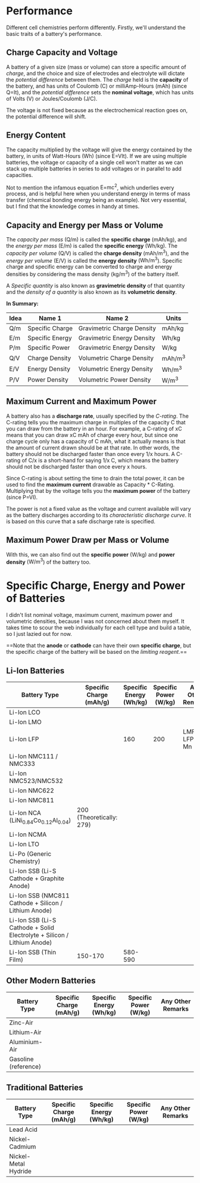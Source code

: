 # Performance
Different cell chemistries perform differently. Firstly, we'll understand the basic traits of a battery's performance. 

## Charge Capacity and Voltage
A battery of a given size (mass or volume) can store a specific amount of *charge*, and the choice and size of electrodes and electrolyte will dictate the *potential difference* between them. The *charge* held is the **capacity** of the battery, and has units of Coulomb ($\text{C}$) or milliAmp-Hours ($\text{mAh}$) (since $\text{Q=It}$), and the *potential difference* sets the **nominal voltage**, which has units of Volts ($\text{V}$) or Joules/Coulomb ($\text{J/C}$).

The voltage is not fixed because as the electrochemical reaction goes on, the potential difference will shift.
## Energy Content
The capacity multiplied by the voltage will give the energy contained by the battery, in units of Watt-Hours ($\text{Wh}$) (since $\text{E=VIt}$). If we are using multiple batteries, the voltage or capacity of a single cell won't matter as we can stack up multiple batteries in series to add voltages or in parallel to add capacities.

Not to mention the infamous equation $\text{E=mc}^\text{2}$, which underlies every process, and is helpful here when you understand energy in terms of mass transfer (chemical bonding energy being an example). Not very essential, but I find that the knowledge comes in handy at times.
## Capacity and Energy per Mass or Volume
The *capacity per mass* ($\text{Q/m}$) is called the **specific charge** ($\text{mAh/kg}$), and the *energy per mass* ($\text{E/m}$) is called the **specific energy** ($\text{Wh/kg}$). The *capacity per volume* ($\text{Q/V}$) is called the **charge density** ($\text{mAh/m}^\text{3}$), and the *energy per volume* ($\text{E/V}$) is called the **energy density** ($\text{Wh/m}^\text{3}$). Specific charge and specific energy can be converted to charge and energy densities by considering the mass density ($\text{kg/m}^\text{3}$) of the battery itself.

A *Specific quantity* is also known as **gravimetric density** of that quantity and the *density of a quantity* is also known as its **volumetric density**.

**In Summary:**

| Idea | Name 1 | Name 2 | Units |
| --- | --- | --- | --- |
| $\text{Q/m}$ | Specific Charge | Gravimetric Charge Density | $\text{mAh/kg}$ |
| $\text{E/m}$ | Specific Energy | Gravimetric Energy Density | $\text{Wh/kg}$ |
| $\text{P/m}$ | Specific Power | Gravimetric Energy Density | $\text{W/kg}$ |
| $\text{Q/V}$ | Charge Density | Volumetric Charge Density | $\text{mAh/m}^\text{3}$ |
| $\text{E/V}$ | Energy Density | Volumetric Energy Density | $\text{Wh/m}^\text{3}$ |
| $\text{P/V}$ | Power Density | Volumetric Power Density | $\text{W/m}^\text{3}$ |
## Maximum Current and Maximum Power
A battery also has a **discharge rate**, usually specified by the *C-rating*. The C-rating tells you the maximum charge in multiples of the capacity $\text{C}$ that you can draw from the battery in an hour. For example, a C-rating of $\text{xC}$ means that you can draw $\text{xC mAh}$ of charge every hour, but since one charge cycle only has a capacity of $\text{C mAh}$, what it actually means is that the amount of current drawn should be at that rate. In other words, the battery should not be discharged faster than once every $\text{1/x}$ hours. A C-rating of $\text{C/x}$ is a short-hand for saying $\text{1/x C}$, which means the battery should not be discharged faster than once every $\text{x}$ hours.

Since C-rating is about setting the time to drain the total power, it can be used to find the **maximum current** drawable as $\text{Capacity * C-Rating}$. Multiplying that by the voltage tells you the **maximum power** of the battery (since $\text{P=VI}$).

The power is not a fixed value as the voltage and current available will vary as the battery discharges according to its *characteristic discharge curve*. It is based on this curve that a safe discharge rate is specified.
## Maximum Power Draw per Mass or Volume
With this, we can also find out the **specific power** ($\text{W/kg}$) and **power density** ($\text{W/m}^\text{3}$) of the battery too.
# Specific Charge, Energy and Power of Batteries
I didn't list nominal voltage, maximum current, maximum power and volumetric densities, because I was not concerned about them myself. It takes time to scour the web individually for each cell type and build a table, so I just lazied out for now.

==Note that the **anode** or **cathode** can have their own **specific charge**, but the specific charge of the battery will be based on the *limiting reagent*.==
## Li-Ion Batteries
| Battery Type | Specific Charge ($\text{mAh/g}$) | Specific Energy ($\text{Wh/kg}$) | Specific Power ($\text{W/kg}$) | Any Other Remarks |
| ---- | ---- | ---- | ---- | ---- |
| Li-Ion LCO |  |  |  |  |
| Li-Ion LMO |  |  |  |  |
| Li-Ion LFP |  | 160 | 200 | LMFP is LFP + Mn |
| Li-Ion NMC111 / NMC333 |  |  |  |  |
| Li-Ion NMC523/NMC532 |  |  |  |  |
| Li-Ion NMC622 |  |  |  |  |
| Li-Ion NMC811 |  |  |  |  |
| Li-Ion NCA $(\text{LiNi}_\text{0.84}\text{Co}_\text{0.12}\text{Al}_\text{0.04})$ | 200 (Theoretically: 279) |  |  |  |
| Li-Ion NCMA |  |  |  |  |
| Li-Ion LTO |  |  |  |  |
| Li-Po (Generic Chemistry) |  |  |  |  |
| Li-Ion SSB (Li-S Cathode + Graphite Anode) |  |  |  |  |
| Li-Ion SSB (NMC811 Cathode + Silicon / Lithium Anode) |  |  |  |  |
| Li-Ion SSB (Li-S Cathode + Solid Electrolyte + Silicon / Lithium Anode) |  |  |  |  |
| Li-Ion SSB (Thin Film) | 150-170 | 580-590 |  |  |
## Other Modern Batteries
| Battery Type | Specific Charge ($\text{mAh/g}$) | Specific Energy ($\text{Wh/kg}$) | Specific Power ($\text{W/kg}$) | Any Other Remarks |
| --- | --- | --- | --- | --- |
| Zinc-Air |  |  |  |  |
| Lithium-Air |  |  |  |  |
| Aluminium-Air |  |  |  |  |
| Gasoline (reference) |  |  |  |  |
## Traditional Batteries
| Battery Type | Specific Charge ($\text{mAh/g}$) | Specific Energy ($\text{Wh/kg}$) | Specific Power ($\text{W/kg}$) | Any Other Remarks |
| --- | --- | --- | --- | --- |
| Lead Acid |  |  |  |  |
| Nickel-Cadmium |  |  |  |  |
| Nickel-Metal Hydride |  |  |  |  |
